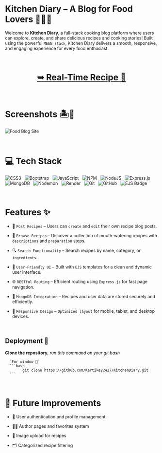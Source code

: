# Kitchen Diary – A Blog for Food Lovers 🍳🍲🥖

Welcome to **Kitchen Diary**, a full-stack cooking blog platform where users can explore, create, and share delicious recipes and cooking stories! Built using the powerful `MEEN stack`, Kitchen Diary delivers a smooth, responsive, and engaging experience for every food enthusiast.


<br/>

<h1 align="center"> 

<a href="https://kitchendiary.onrender.com/"><strong> ➥ Real-Time Recipe 🍔
</strong></a>
</h1>

<br/>


# Screenshots 🏝️🍹

<!-- ![image](https://github.com/user-attachments/assets/6e2f8ad4-89fd-48bb-abfd-9d751adb53a8)
![image](https://github.com/user-attachments/assets/c61edf74-9f86-4494-a813-2882142d7c63)
![image](https://github.com/user-attachments/assets/47ca6e5a-52a0-4dc3-afb4-035febd81676)
![image](https://github.com/user-attachments/assets/28bbc19e-001a-4335-90b5-a3ed0c2e8a73) -->
![Food Blog Site](https://github.com/user-attachments/assets/ea324821-fa04-48cf-b002-01d82da68ffb)

<br/>

# 💻 Tech Stack 

![CSS3](https://img.shields.io/badge/css3-%231572B6.svg?style=for-the-badge&logo=css3&logoColor=white) &nbsp;  ![Bootstrap](https://img.shields.io/badge/bootstrap-%238511FA.svg?style=for-the-badge&logo=bootstrap&logoColor=white) &nbsp; ![JavaScript](https://img.shields.io/badge/javascript-%23323330.svg?style=for-the-badge&logo=javascript&logoColor=%23F7DF1E) &nbsp; ![NPM](https://img.shields.io/badge/NPM-%23CB3837.svg?style=for-the-badge&logo=npm&logoColor=white) &nbsp; ![NodeJS](https://img.shields.io/badge/node.js-6DA55F?style=for-the-badge&logo=node.js&logoColor=white) &nbsp; ![Express.js](https://img.shields.io/badge/express.js-%23404d59.svg?style=for-the-badge&logo=express&logoColor=%2361DAFB) &nbsp; ![MongoDB](https://img.shields.io/badge/MongoDB-%234ea94b.svg?style=for-the-badge&logo=mongodb&logoColor=white) &nbsp; ![Nodemon](https://img.shields.io/badge/NODEMON-%23323330.svg?style=for-the-badge&logo=nodemon&logoColor=%BBDEAD) &nbsp; ![Render](https://img.shields.io/badge/Render-%46E3B7.svg?style=for-the-badge&logo=render&logoColor=white) &nbsp; ![Git](https://img.shields.io/badge/git-%23F05033.svg?style=for-the-badge&logo=git&logoColor=white) &nbsp; ![GitHub](https://img.shields.io/badge/github-%23121011.svg?style=for-the-badge&logo=github&logoColor=white) &nbsp; ![EJS Badge](https://img.shields.io/badge/EJS-B4CA65?logo=ejs&logoColor=fff&style=for-the-badge)

<br/>

# Features ✨

- 📝 `Post Recipes` – Users can `create` and `edit` their own recipe blog posts.

- 🍴 `Browse Recipes` – Discover a collection of mouth-watering recipes with `descriptions` and `preparation` steps.

- 🔍 `Search Functionality` – Search recipes by name, category, or `ingredients`.

- 👥 `User-Friendly UI` – Built with `EJS` templates for a clean and dynamic user interface.

- 🌐 `RESTful Routing` – Efficient routing using `Express.js` for fast page navigation.

- 📂 `MongoDB Integration` – Recipes and user data are stored securely and efficiently.

- 📱 `Responsive Design` – `Optimized layout` for mobile, tablet, and desktop devices.


<br/>

## Deployment 🚀

 **Clone the repository**, *run this command on your git bash*

      `For window 🍥`
      ```bash
            git clone https://github.com/Kartikey2427/KitchenDiary.git
      ```


<br/>


# 🌱 Future Improvements

- 👤 User authentication and profile management

- 🧑‍🍳 Author pages and favorites system

- 📸 Image upload for recipes

- 🗂️ Categorized recipe filtering



























































